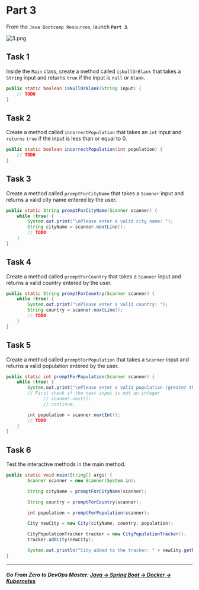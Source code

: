 # Part 3

From the `Java Bootcamp Resources`, launch **`Part 3`**.

![3.png](https://img-c.udemycdn.com/redactor/raw/article_lecture/2025-01-03_22-17-46-0a6f5c23863c8bfc358a210a31caa3e1.png)


## Task 1

Inside the `Main` class, create a method called `isNullOrBlank` that takes a `String` input and returns `true` if the input is `null` or `blank`.

```java
public static boolean isNullOrBlank(String input) {
    // TODO
}
```
## Task 2

Create a method called `incorrectPopulation` that takes an `int` input and `returns` `true` if the input is less than or equal to 0.

```java
public static boolean incorrectPopulation(int population) {
    // TODO
}
```
## Task 3
Create a method called `promptForCityName` that takes a `Scanner` input and returns a valid city name entered by the user.

```java
public static String promptForCityName(Scanner scanner) {
    while (true) {
        System.out.print("\nPlease enter a valid city name: ");
        String cityName = scanner.nextLine();
        // TODO
    }
}
```

## Task 4
Create a method called `promptForCountry` that takes a `Scanner` input and returns a valid country entered by the user.

```java
public static String promptForCountry(Scanner scanner) {
    while (true) {
        System.out.print("\nPlease enter a valid country: ");
        String country = scanner.nextLine();
        // TODO
    }
}
```
## Task 5
Create a method called `promptForPopulation` that takes a `Scanner` input and returns a valid population entered by the user.

```java
public static int promptForPopulation(Scanner scanner) {
    while (true) {
        System.out.print("\nPlease enter a valid population (greater than 0): ");
        // First check if the next input is not an integer
              // scanner.next();
              // continue;

        int population = scanner.nextInt();
        // TODO
    }
}
```

## Task 6
Test the interactive methods in the main method.

```java
public static void main(String[] args) {
        Scanner scanner = new Scanner(System.in);

        String cityName = promptForCityName(scanner);

        String country = promptForCountry(scanner);

        int population = promptForPopulation(scanner);

        City newCity = new City(cityName, country, population);

        CityPopulationTracker tracker = new CityPopulationTracker();
        tracker.addCity(newCity);

        System.out.println("City added to the tracker: " + newCity.getName());
}
```
-----
##### **Go From Zero to DevOps Master**: *[Java → Spring Boot → Docker → Kubernetes](https://rslim087a.github.io/zero-devops-roadmap/)*